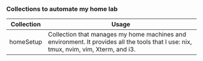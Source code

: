 
### Collections to automate my home lab

| Collection| Usage                                                                                                      |
|---------------|------------------------------------------------------------------------------------------------------------|
| homeSetup  | Collection that manages my home machines and environment. It provides all the tools that I use: nix, tmux, nvim, vim, Xterm, and i3. |
